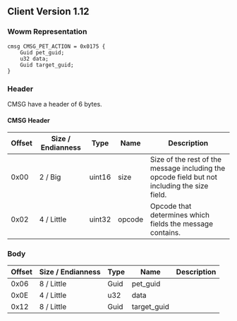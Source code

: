 ## Client Version 1.12

### Wowm Representation
```rust,ignore
cmsg CMSG_PET_ACTION = 0x0175 {
    Guid pet_guid;    
    u32 data;    
    Guid target_guid;    
}
```
### Header
CMSG have a header of 6 bytes.

#### CMSG Header
| Offset | Size / Endianness | Type   | Name   | Description |
| ------ | ----------------- | ------ | ------ | ----------- |
| 0x00   | 2 / Big           | uint16 | size   | Size of the rest of the message including the opcode field but not including the size field.|
| 0x02   | 4 / Little        | uint32 | opcode | Opcode that determines which fields the message contains.|
### Body
| Offset | Size / Endianness | Type | Name | Description |
| ------ | ----------------- | ---- | ---- | ----------- |
| 0x06 | 8 / Little | Guid | pet_guid |  |
| 0x0E | 4 / Little | u32 | data |  |
| 0x12 | 8 / Little | Guid | target_guid |  |
